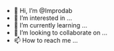 - 👋 Hi, I’m @Improdab
- 👀 I’m interested in ...
- 🌱 I’m currently learning ...
- 💞️ I’m looking to collaborate on ...
- 📫 How to reach me ...

<!---
Improdab/Improdab is a ✨ special ✨ repository because its `README.md` (this file) appears on your GitHub profile.
You can click the Preview link to take a look at your changes.
--->
